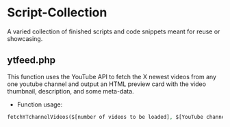 # Script-Collection
A varied collection of finished scripts and code snippets meant for reuse or showcasing.

## ytfeed.php
This function uses the YouTube API to fetch the X newest videos from any one youtube channel and output an HTML preview card with the video thumbnail, description, and some meta-data.
* Function usage: 
```php
fetchYTchannelVideos($[number of videos to be loaded], $[YouTube channel id])
```
